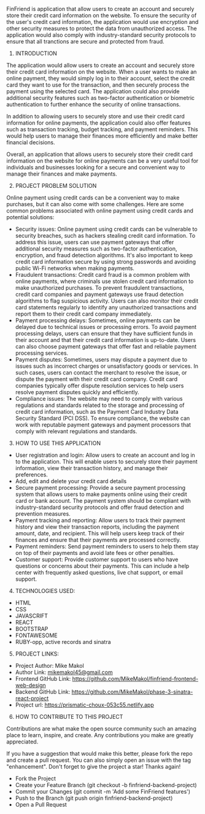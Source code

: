 FinFriend is application that allow users to create an account and securely store their credit card information on the website. To ensure the security of the user's credit card information, the application would use encryption and other security measures to protect the data from unauthorized access. The application would also comply with industry-standard security protocols to ensure that all tranctions are secure and protected from fraud.

1. INTRODUCTION

The application would allow users to create an account and securely store their credit card information on the website. When a user wants to make an online payment, they would simply log in to their account, select the credit card they want to use for the transaction, and then securely process the payment using the selected card. The application could also provide additional security features such as two-factor authentication or biometric authentication to further enhance the security of online transactions.

In addition to allowing users to securely store and use their credit card information for online payments, the application could also offer features such as transaction tracking, budget tracking, and payment reminders. This would help users to manage their finances more efficiently and make better financial decisions.

Overall, an application that allows users to securely store their credit card information on the website for online payments can be a very useful tool for individuals and businesses looking for a secure and convenient way to manage their finances and make payments.

2. PROJECT PROBLEM SOLUTION

Online payment using credit cards can be a convenient way to make purchases, but it can also come with some challenges. Here are some common problems associated with online payment using credit cards and potential solutions:

* Security issues: Online payment using credit cards can be vulnerable to security breaches, such as hackers stealing credit card information. To address this issue, users can use payment gateways that offer additional security measures such as two-factor authentication, encryption, and fraud detection algorithms. It's also important to keep credit card information secure by using strong passwords and avoiding public Wi-Fi networks when making payments.
* Fraudulent transactions: Credit card fraud is a common problem with online payments, where criminals use stolen credit card information to make unauthorized purchases. To prevent fraudulent transactions, credit card companies and payment gateways use fraud detection algorithms to flag suspicious activity. Users can also monitor their credit card statements regularly to identify any unauthorized transactions and report them to their credit card company immediately.
* Payment processing delays: Sometimes, online payments can be delayed due to technical issues or processing errors. To avoid payment processing delays, users can ensure that they have sufficient funds in their account and that their credit card information is up-to-date. Users can also choose payment gateways that offer fast and reliable payment processing services.
* Payment disputes: Sometimes, users may dispute a payment due to issues such as incorrect charges or unsatisfactory goods or services. In such cases, users can contact the merchant to resolve the issue, or dispute the payment with their credit card company. Credit card companies typically offer dispute resolution services to help users resolve payment disputes quickly and efficiently.
* Compliance issues: The website may need to comply with various regulations and standards related to the storage and processing of credit card information, such as the Payment Card Industry Data Security Standard (PCI DSS). To ensure compliance, the website can work with reputable payment gateways and payment processors that comply with relevant regulations and standards.

3. HOW TO USE THIS APPLICATION
* User registration and login: Allow users to create an account and log in to the application. This will enable users to securely store their payment information, view their transaction history, and manage their preferences.
* Add, edit and delete your credit card details
* Secure payment processing: Provide a secure payment processing system that allows users to make payments online using their credit card or bank account. The payment system should be compliant with industry-standard security protocols and offer fraud detection and prevention measures.
* Payment tracking and reporting: Allow users to track their payment history and view their transaction reports, including the payment amount, date, and recipient. This will help users keep track of their finances and ensure that their payments are processed correctly.
* Payment reminders: Send payment reminders to users to help them stay on top of their payments and avoid late fees or other penalties.
* Customer support: Provide customer support to users who have questions or concerns about their payments. This can include a help center with frequently asked questions, live chat support, or email support.

4. TECHNOLOGIES USED:
* HTML
* CSS
* JAVASCRIFT
* REACT
* BOOTSTRAP
* FONTAWESOME
* RUBY-opp, active records and sinatra

5. PROJECT LINKS:
* Project Author: Mike Makol
* Author Link: mikemakol45@gmail.com
* Frontend GitHub Link: https://github.com/MikeMakol/finfriend-frontend-web-design
* Backend GitHub Link: https://github.com/MikeMakol/phase-3-sinatra-react-project
* Project url: https://prismatic-choux-053c55.netlify.app

6. HOW TO CONTRIBUTE TO THIS PROJECT

Contributions are what make the open source community such an amazing place to learn, inspire, and create. Any contributions you make are greatly appreciated.

If you have a suggestion that would make this better, please fork the repo and create a pull request. You can also simply open an issue with the tag "enhancement". Don't forget to give the project a star! Thanks again!

  * Fork the Project
  * Create your Feature Branch (git checkout -b finfriend-backend-project)
  * Commit your Changes (git commit -m 'Add some FinFriend features')
  * Push to the Branch (git push origin finfriend-backend-project)
  * Open a Pull Request

  